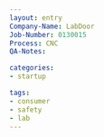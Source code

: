 ```yaml
---
layout: entry
Company-Name: LabDoor
Job-Number: 0130015
Process: CNC
QA-Notes: 

categories:
- startup

tags:
- consumer
- safety
- lab
---
```

